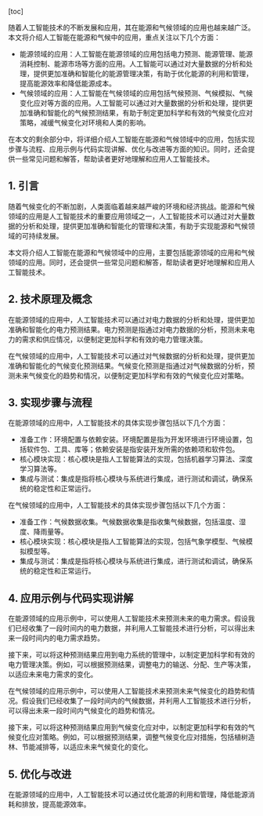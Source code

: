
[toc]                    
                
                
随着人工智能技术的不断发展和应用，其在能源和气候领域的应用也越来越广泛。本文将介绍人工智能在能源和气候中的应用，重点关注以下几个方面：

- 能源领域的应用：人工智能在能源领域的应用包括电力预测、能源管理、能源消耗控制、能源市场等方面的应用。人工智能可以通过对大量数据的分析和处理，提供更加准确和智能化的能源管理决策，有助于优化能源的利用和管理，提高能源效率和降低能源成本。
- 气候领域的应用：人工智能在气候领域的应用包括气候预测、气候模拟、气候变化应对等方面的应用。人工智能可以通过对大量数据的分析和处理，提供更加准确和智能化的气候预测结果，有助于制定更加科学和有效的气候变化应对策略，减缓气候变化对环境和人类的影响。

在本文的剩余部分中，将详细介绍人工智能在能源和气候领域中的应用，包括实现步骤与流程、应用示例与代码实现讲解、优化与改进等方面的知识。同时，还会提供一些常见问题和解答，帮助读者更好地理解和应用人工智能技术。

## 1. 引言

随着气候变化的不断加剧，人类面临着越来越严峻的环境和经济挑战。能源和气候领域的应用是人工智能技术的重要应用领域之一，人工智能技术可以通过对大量数据的分析和处理，提供更加准确和智能化的管理和决策，有助于实现能源和气候领域的可持续发展。

本文将介绍人工智能在能源和气候领域中的应用，主要包括能源领域的应用和气候领域的应用。同时，还会提供一些常见问题和解答，帮助读者更好地理解和应用人工智能技术。

## 2. 技术原理及概念

在能源领域的应用中，人工智能技术可以通过对电力数据的分析和处理，提供更加准确和智能化的电力预测结果。电力预测是指通过对电力数据的分析，预测未来电力的需求和供应情况，以便制定更加科学和有效的电力管理决策。

在气候领域的应用中，人工智能技术可以通过对气候数据的分析和处理，提供更加准确和智能化的气候变化预测结果。气候变化预测是指通过对气候数据的分析，预测未来气候变化的趋势和情况，以便制定更加科学和有效的气候变化应对策略。

## 3. 实现步骤与流程

在能源领域的应用中，人工智能技术的具体实现步骤包括以下几个方面：

- 准备工作：环境配置与依赖安装。环境配置是指为开发环境进行环境设置，包括软件包、工具、库等；依赖安装是指安装开发所需的依赖项和软件包。
- 核心模块实现：核心模块是指人工智能算法的实现，包括机器学习算法、深度学习算法等。
- 集成与测试：集成是指将核心模块与系统进行集成，进行测试和调试，确保系统的稳定性和正常运行。

在气候领域的应用中，人工智能技术的具体实现步骤包括以下几个方面：

- 准备工作：气候数据收集。气候数据收集是指收集气候数据，包括温度、湿度、降雨量等。
- 核心模块实现：核心模块是指人工智能算法的实现，包括气象学模型、气候模拟模型等。
- 集成与测试：集成是指将核心模块与系统进行集成，进行测试和调试，确保系统的稳定性和正常运行。

## 4. 应用示例与代码实现讲解

在能源领域的应用示例中，可以使用人工智能技术来预测未来的电力需求。假设我们已经收集了一段时间内的电力数据，并利用人工智能技术进行分析，可以得出未来一段时间内的电力需求趋势。

接下来，可以将这种预测结果应用到电力系统的管理中，以制定更加科学和有效的电力管理决策。例如，可以根据预测结果，调整电力的输送、分配、生产等决策，以适应未来电力需求的变化。

在气候领域的应用示例中，可以使用人工智能技术来预测未来气候变化的趋势和情况。假设我们已经收集了一段时间内的气候数据，并利用人工智能技术进行分析，可以得出未来一段时间内气候变化的趋势和情况。

接下来，可以将这种预测结果应用到气候变化应对中，以制定更加科学和有效的气候变化应对策略。例如，可以根据预测结果，调整气候变化应对措施，包括植树造林、节能减排等，以适应未来气候变化的变化。

## 5. 优化与改进

在能源领域的应用中，人工智能技术可以通过优化能源的利用和管理，降低能源消耗和排放，提高能源效率。

